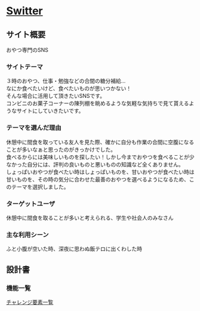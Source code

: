 # [Switter](http://18.176.248.164/sweets)

## サイト概要
おやつ専門のSNS

### サイトテーマ
３時のおやつ、仕事・勉強などの合間の糖分補給...<br>
なにか食べたいけど、食べたいものが思いつかない！<br>
そんな場合に活用して頂きたいSNSです。<br>
コンビニのお菓子コーナーの陳列棚を眺めるような気軽な気持ちで見て貰えるようなサイトにしていきたいです。

### テーマを選んだ理由
休憩中に間食を取っている友人を見た際、確かに自分も作業の合間に空腹になることが多いなぁと思ったのがきっかけでした。<br>
食べるからには美味しいものを探したい！しかし今までおやつを食べることが少なかった自分には、評判の良いものと悪いものの知識など全くありません。<br>
しょっぱいおやつが食べたい時はしょっぱいものを、甘いおやつが食べたい時は甘いものを、その時の気分に合わせた最善のおやつを選べるようになるため、このテーマを選択しました。

### ターゲットユーザ
休憩中に間食を取ることが多いと考えられる、学生や社会人のみなさん

### 主な利用シーン
ふと小腹が空いた時、深夜に思わぬ飯テロに出くわした時

## 設計書

### 機能一覧
[チャレンジ要素一覧](https://docs.google.com/spreadsheets/d/12FJ6jpzOwwRr0cD03E9wy7x77Y8GKzQCyWYBvnDTBa8/edit?usp=sharing)


